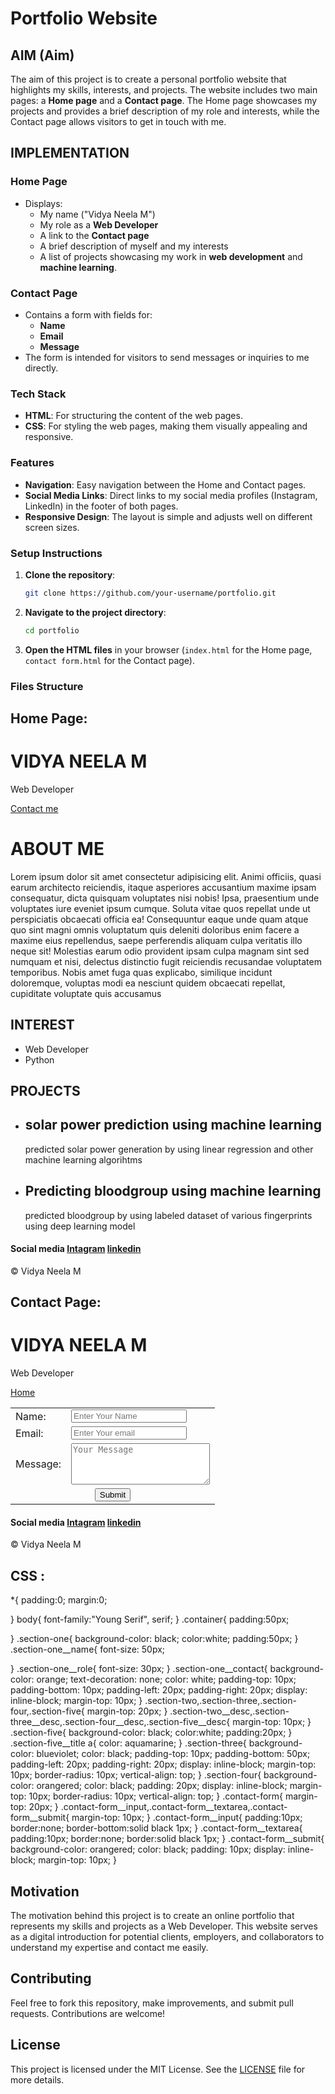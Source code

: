 # Portfolio Website

## AIM (Aim)

The aim of this project is to create a personal portfolio website that highlights my skills, interests, and projects. The website includes two main pages: a **Home page** and a **Contact page**. The Home page showcases my projects and provides a brief description of my role and interests, while the Contact page allows visitors to get in touch with me.

## IMPLEMENTATION

### Home Page
- Displays:
  - My name ("Vidya Neela M")
  - My role as a **Web Developer**
  - A link to the **Contact page**
  - A brief description of myself and my interests
  - A list of projects showcasing my work in **web development** and **machine learning**.

### Contact Page
- Contains a form with fields for:
  - **Name**
  - **Email**
  - **Message**
- The form is intended for visitors to send messages or inquiries to me directly.

### Tech Stack
- **HTML**: For structuring the content of the web pages.
- **CSS**: For styling the web pages, making them visually appealing and responsive.

### Features
- **Navigation**: Easy navigation between the Home and Contact pages.
- **Social Media Links**: Direct links to my social media profiles (Instagram, LinkedIn) in the footer of both pages.
- **Responsive Design**: The layout is simple and adjusts well on different screen sizes.

### Setup Instructions
1. **Clone the repository**:
    ```bash
    git clone https://github.com/your-username/portfolio.git
    ```
2. **Navigate to the project directory**:
    ```bash
    cd portfolio
    ```
3. **Open the HTML files** in your browser (`index.html` for the Home page, `contact form.html` for the Contact page).

### Files Structure
## Home Page:
<!DOCTYPE html>
<html>

<head>
    <title>Portfolio</title>
    <link rel="stylesheet" href="style.css">
    <link rel="preconnect" href="https://fonts.googleapis.com">
    <link rel="preconnect" href="https://fonts.gstatic.com" crossorigin>
    <link href="https://fonts.googleapis.com/css2?family=Young+Serif&display=swap" rel="stylesheet">
</head>

<body>
    <div class="container">
        <div class="section-one">
            <h1 class="section-one__name">VIDYA NEELA M</h1>
            <p class="section-one__role">Web Developer</p>
            <a class="section-one__contact" href="contact form.html">Contact me</a>
        </div>
        <div class="section-two">
            <h1 class="section-two__title">ABOUT ME</h1>
            <p class="section-two__desc">Lorem ipsum dolor sit amet consectetur adipisicing elit. Animi officiis, quasi
                earum architecto reiciendis,
                itaque asperiores accusantium maxime ipsam consequatur, dicta quisquam voluptates nisi nobis! Ipsa,
                praesentium
                unde voluptates iure eveniet ipsum cumque. Soluta vitae quos repellat unde ut perspiciatis obcaecati
                officia
                ea!
                Consequuntur eaque unde quam atque quo sint magni omnis voluptatum quis deleniti doloribus enim facere a
                maxime
                eius repellendus, saepe perferendis aliquam culpa veritatis illo neque sit! Molestias earum odio
                provident
                ipsam
                culpa magnam sint sed numquam et nisi, delectus distinctio fugit reiciendis recusandae voluptatem
                temporibus.
                Nobis amet fuga quas explicabo, similique incidunt doloremque, voluptas modi ea nesciunt quidem
                obcaecati
                repellat, cupiditate voluptate quis accusamus</p>
        </div>
        <div class="section-three">
            <h2 class="section-three__int">INTEREST</h2>
            <ul class="section-three__desc">
                <li>Web Developer</li>
                <li>Python</li>
            </ul>
        </div>
        <div class="section-four">
            <h2 class="section-four__proj">PROJECTS</h2>
            <ul class="section-four__desc">
                <li>
                    <h2>solar power prediction using machine learning</h2>
                    <p>predicted solar power generation by using linear regression and other
                        machine learning algorihtms
                    </p>
                </li>
                <li>
                    <h2>Predicting bloodgroup using machine learning</h2>
                    <p>predicted bloodgroup by using labeled dataset of various fingerprints
                        using deep learning model
                    </p>
                </li>
            </ul>
        </div>
        <div class="section-five">
            <h4 class="section-five__title">Social media
                <a href="https://www.instagram.com/theagneljohn/?hl=en" target="_blank">Intagram</a>
                <a href="https://www.linkedin.com/in/vidya-neela-m-280112236/" target="_blank">linkedin</a>
            </h4>
            <p class="section-five__desc">© Vidya Neela M</p>
        </div>
    </div>
</body>

</html>

## Contact Page:
<!DOCTYPE html>
<html>

<head>
    <title>Contact form</title>
    <link rel="stylesheet" href="style.css">
    <link rel="preconnect" href="https://fonts.googleapis.com">
    <link rel="preconnect" href="https://fonts.gstatic.com" crossorigin>
    <link href="https://fonts.googleapis.com/css2?family=Young+Serif&display=swap" rel="stylesheet">
</head>

<body>
    <div class="container">
        <div class="section-one">
            <h1 class="section-one__name">VIDYA NEELA M</h1>
            <p class="section-one__role">Web Developer</p>
            <a class="section-one__contact" href="index.html">Home</a>
        </div>
        <div class="contact-form">
            <form>
                <table>
                    <tr>
                        <td>Name: </td>
                        <td><input type="text" placeholder="Enter Your Name" class="contact-form__input"></td>
                    </tr>
                    <tr>
                        <td>Email: </td>
                        <td><input type="email" placeholder="Enter Your email" class="contact-form__input"></td>
                    </tr>
                    <tr>
                        <td>Message: </td>
                        <td><textarea placeholder="Your Message" name="Message" rows="4" cols="25" class="contact-form__textarea"></textarea></td>
                    </tr>
                    <tr>
                        <td colspan="2" align="center"><input type="Submit" class="contact-form__submit"></td>
                    </tr>
                </table>
            </form>
        </div>
        <div class="section-five">
            <h4 class="section-five__title">Social media
                <a href="https://www.instagram.com/theagneljohn/?hl=en" target="_blank">Intagram</a>
                <a href="https://www.linkedin.com/in/vidya-neela-m-280112236/" target="_blank">linkedin</a>
            </h4>
            <p class="section-five__desc">© Vidya Neela M</p>
        </div>
    </div>
</body>

</html>

## CSS :
*{
    padding:0;
    margin:0;

}
body{
    font-family:"Young Serif", serif;
}
.container{
    padding:50px;               

}
.section-one{
    background-color: black;
    color:white;
    padding:50px;
}
.section-one__name{
    font-size: 50px;

}
.section-one__role{
    font-size: 30px;
}
.section-one__contact{
    background-color: orange;
    text-decoration: none;
    color: white;
    padding-top: 10px;
    padding-bottom: 10px;
    padding-left: 20px;
    padding-right: 20px;
    display: inline-block;
    margin-top: 10px;
}
.section-two,.section-three,.section-four,.section-five{
    margin-top: 20px;
}
.section-two__desc,.section-three__desc,.section-four__desc,.section-five__desc{
    margin-top: 10px;
}
.section-five{
    background-color: black;
    color:white;
    padding:20px;
}
.section-five__title a{
    color: aquamarine;
}
.section-three{
    background-color: blueviolet;
    color: black;
    padding-top: 10px;
    padding-bottom: 50px;
    padding-left: 20px;
    padding-right: 20px;
    display: inline-block;
    margin-top: 10px;
    border-radius: 10px;
    vertical-align: top;
}
.section-four{
    background-color: orangered;
    color: black;
    padding: 20px;
    display: inline-block;
    margin-top: 10px;
    border-radius: 10px;
    vertical-align: top;
}
.contact-form{
    margin-top: 20px;
}
.contact-form__input,.contact-form__textarea,.contact-form__submit{
    margin-top: 10px;
}
.contact-form__input{
    padding:10px;
    border:none;
    border-bottom:solid black 1px;
}
.contact-form__textarea{
    padding:10px;
    border:none;
    border:solid black 1px;
}
.contact-form__submit{
    background-color: orangered;
    color: black;
    padding: 10px;
    display: inline-block;
    margin-top: 10px;
}

## Motivation
The motivation behind this project is to create an online portfolio that represents my skills and projects as a Web Developer. This website serves as a digital introduction for potential clients, employers, and collaborators to understand my expertise and contact me easily.

## Contributing
Feel free to fork this repository, make improvements, and submit pull requests. Contributions are welcome!

## License
This project is licensed under the MIT License. See the [LICENSE](LICENSE) file for more details.
